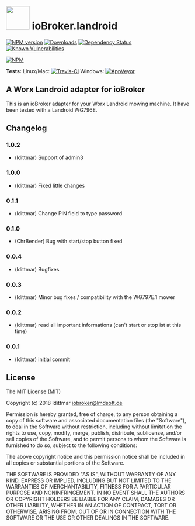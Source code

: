 <h1>
  <img src="https://raw.githubusercontent.com/ldittmar81/ioBroker.landroid/master/admin/landroid.png" width="64"/>
  ioBroker.landroid
</h1>

[![NPM version](http://img.shields.io/npm/v/iobroker.landroid.svg)](https://www.npmjs.com/package/iobroker.landroid)
[![Downloads](https://img.shields.io/npm/dm/iobroker.landroid.svg)](https://www.npmjs.com/package/iobroker.landroid)
[![Dependency Status](https://img.shields.io/david/ldittmar81/iobroker.landroid.svg)](https://david-dm.org/ldittmar81/iobroker.landroid)
[![Known Vulnerabilities](https://snyk.io/test/github/ldittmar81/ioBroker.landroid/badge.svg)](https://snyk.io/test/github/ldittmar81/ioBroker.landroid)

[![NPM](https://nodei.co/npm/iobroker.landroid.png?downloads=true)](https://nodei.co/npm/iobroker.landroid/)

**Tests:** Linux/Mac: [![Travis-CI](http://img.shields.io/travis/ldittmar81/ioBroker.landroid/master.svg)](https://travis-ci.org/ldittmar81/ioBroker.landroid)
Windows: [![AppVeyor](https://ci.appveyor.com/api/projects/status/github/ldittmar81/ioBroker.landroid?branch=master&svg=true)](https://ci.appveyor.com/project/ldittmar81/ioBroker-landroid/)


## A Worx Landroid adapter for ioBroker

This is an ioBroker adapter for your Worx Landroid mowing machine. It have been tested with a Landroid WG796E.

## Changelog

### 1.0.2
* (ldittmar) Support of admin3

### 1.0.0
* (ldittmar) Fixed little changes

### 0.1.1
* (ldittmar) Change PIN field to type password

### 0.1.0
* (ChrBender) Bug with start/stop button fixed

### 0.0.4
* (ldittmar) Bugfixes

### 0.0.3
* (ldittmar) Minor bug fixes / compatibility with the WG797E.1 mower

### 0.0.2
* (ldittmar) read all important informations (can't start or stop ist at this time)

### 0.0.1
* (ldittmar) initial commit

## License
The MIT License (MIT)

Copyright (c) 2018 ldittmar <iobroker@lmdsoft.de>

Permission is hereby granted, free of charge, to any person obtaining a copy
of this software and associated documentation files (the "Software"), to deal
in the Software without restriction, including without limitation the rights
to use, copy, modify, merge, publish, distribute, sublicense, and/or sell
copies of the Software, and to permit persons to whom the Software is
furnished to do so, subject to the following conditions:

The above copyright notice and this permission notice shall be included in
all copies or substantial portions of the Software.

THE SOFTWARE IS PROVIDED "AS IS", WITHOUT WARRANTY OF ANY KIND, EXPRESS OR
IMPLIED, INCLUDING BUT NOT LIMITED TO THE WARRANTIES OF MERCHANTABILITY,
FITNESS FOR A PARTICULAR PURPOSE AND NONINFRINGEMENT. IN NO EVENT SHALL THE
AUTHORS OR COPYRIGHT HOLDERS BE LIABLE FOR ANY CLAIM, DAMAGES OR OTHER
LIABILITY, WHETHER IN AN ACTION OF CONTRACT, TORT OR OTHERWISE, ARISING FROM,
OUT OF OR IN CONNECTION WITH THE SOFTWARE OR THE USE OR OTHER DEALINGS IN
THE SOFTWARE.

